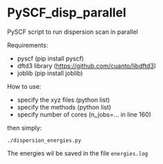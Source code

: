 # PySCF_disp_parallel
PySCF script to run dispersion scan in parallel

Requirements:
- pyscf (pip install pyscf)
- dftd3 library (https://github.com/cuanto/libdftd3)
- joblib (pip install joblib)

How to use:
- specify the xyz files (python list)
- specify the methods (python list)
- specify number of cores (n_jobs=... in line 160)

then simply:
```
./dispersion_energies.py
```

The energies wil be saved in the file `energies.log`
